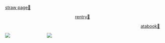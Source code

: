 <p align="left">
  <a href="https://hxuntedluv.straw.page" target="_blank">
    straw page💭
  </a> </p><p align="center">
  <a href="https://rentry.co/hxuntedluv_" target="_blank">
    rentry💭
  </a>
</p><p align="right">
  <a href="https://erisqw2.atabook.org/" target="_blank">
    atabook💭
  </a>
  </p>

![](https://files.catbox.moe/32xvgg.jpg)
ㅤㅤㅤㅤㅤㅤㅤㅤㅤ![](https://komarev.com/ghpvc/?username=eriis&label=✦&color=686868)


<!--
**hxuntedluv/hxuntedluv** is a ✨ _special_ ✨ repository because its `README.md` (this file) appears on your GitHub profile.

Here are some ideas to get you started:

- 🔭 I’m currently working on ...
- 🌱 I’m currently learning ...
- 👯 I’m looking to collaborate on ...
- 🤔 I’m looking for help with ...
- 💬 Ask me about ...
- 📫 How to reach me: ...
- 😄 Pronouns: ...
- ⚡ Fun fact: ...
-->
